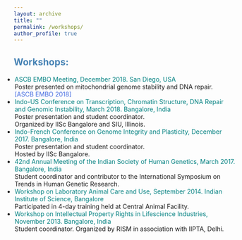 ```yaml
---
layout: archive
title: ""
permalink: /workshops/
author_profile: true
---
```


<html>
<head>
<style>
a:link {
  color: RoyalBlue;
  background-color: transparent;
  text-decoration: none;
}

a:visited {
  color: Purple;
  background-color: transparent;
  text-decoration: none;
}

a:hover {
  color: RoyalBlue;
  background-color: transparent;
  text-decoration: underline;
}

a:active {
  color: DarkRed;
  background-color: transparent;
  text-decoration: underline;
}
</style>  
</head>  
 
<body>  
  
<h2 style="color:SteelBlue;" vspace="-2px;">Workshops:</h2>
  
<ul style="margin:1;padding:1">

 <li> <font color="#008080">ASCB EMBO Meeting, December 2018. San Diego, USA</font>
  <br> Poster presented on mitochondrial genome stability and DNA repair.
  <br> <a href="https://www.ascb.org/event/2018ascbembo/" target="_blank" LINK="red">[ASCB EMBO 2018]</a>
  </li>

 <li> <font color="#008080">Indo-US Conference on Transcription, Chromatin Structure, DNA Repair and Genomic Instability, March 2018. Bangalore, India</font>
  <br> Poster presentation and student coordinator.
  <br> Organized by IISc Bangalore and SIU, Illinois.
  </li>

 <li> <font color="#008080">Indo-French Conference on Genome Integrity and Plasticity, December 2017. Bangalore, India</font>
  <br> Poster presentation and student coordinator.
  <br> Hosted by IISc Bangalore.
  </li>

 <li> <font color="#008080">42nd Annual Meeting of the Indian Society of Human Genetics, March 2017. Bangalore, India</font>
  <br> Student coordinator and contributor to the International Symposium on Trends in Human Genetic Research.
  </li>

 <li> <font color="#008080">Workshop on Laboratory Animal Care and Use, September 2014. Indian Institute of Science, Bangalore</font>
  <br> Participated in 4-day training held at Central Animal Facility.
  </li>

 <li> <font color="#008080">Workshop on Intellectual Property Rights in Lifescience Industries, November 2013. Bangalore, India</font>
  <br> Student coordinator. Organized by RISM in association with IIPTA, Delhi.
  </li>

</ul>
  
 
  
</body>
</html>
